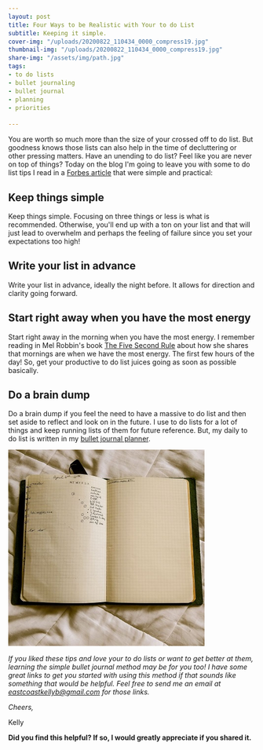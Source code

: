 ```yaml
---
layout: post
title: Four Ways to be Realistic with Your to do List
subtitle: Keeping it simple.
cover-img: "/uploads/20200822_110434_0000_compress19.jpg"
thumbnail-img: "/uploads/20200822_110434_0000_compress19.jpg"
share-img: "/assets/img/path.jpg"
tags:
- to do lists
- bullet journaling
- bullet journal
- planning
- priorities

---
```

You are worth so much more than the size of your crossed off to do list. But goodness knows those lists can also help in the time of decluttering or other pressing matters.⁣⁣⁣⁣⁣ Have an unending to do list? Feel like you are never on top of things? ⁣⁣⁣⁣⁣Today on the blog I'm going to leave you with some to do list tips I read in a [Forbes article](https://www.forbes.com/sites/bryancollinseurope/2020/02/20/how-to-put-together-a-realistic-to-do-list-every-day/#4476afb519e3) that were simple and practical:⁣

## Keep things simple

Keep things simple. Focusing on three things or less is what is recommended.⁣⁣⁣⁣⁣ Otherwise, you'll end up with a ton on your list and that will just lead to overwhelm and perhaps the feeling of failure since you set your expectations too high!

## Write your list in advance

Write your list in advance, ideally the night before. It allows for direction and clarity going forward.⁣⁣⁣⁣⁣

## Start right away when you have the most energy

Start right away in the morning when you have the most energy. ⁣⁣⁣⁣⁣I remember reading in Mel Robbin's book [The Five Second Rule](https://amzn.to/32iJ5jS) about how she shares that mornings are when we have the most energy. The first few hours of the day! So, get your productive to do list juices going as soon as possible basically.

## Do a brain dump

Do a brain dump if you feel the need to have a massive to do list and then set aside to reflect and look on in the future. ⁣⁣I use to do lists for a lot of things and keep running lists of them for future reference. But, my daily to do list is written in my [bullet journal planner](https://amzn.to/3gVIn0f).

![A picture of my journal opened up.](/uploads/bulletjournal.jpg "bulletjournal")

_If you liked these tips and love your to do lists or want to get better at them, learning the simple bullet journal method may be for you too! I have some great links to get you started with using this method if that sounds like something that would be helpful. Feel free to send me an email at_ [_eastcoastkellyb@gmail.com_](mailto:eastcoastkellyb@gmail.com) _for those links._ 

_Cheers,_

Kelly

**Did you find this helpful? If so, I would greatly appreciate if you shared it.**